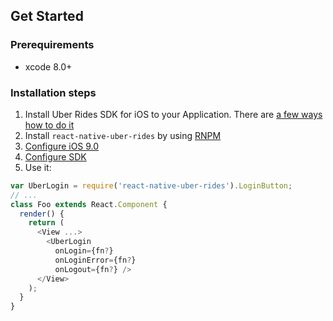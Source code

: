 ## Get Started

### Prerequirements
- xcode 8.0+

### Installation steps
1. Install Uber Rides SDK for iOS to your Application. There are [a few ways how to do it](https://github.com/uber/rides-ios-sdk#getting-started)
2. Install `react-native-uber-rides` by using [RNPM](http://github.com/rnpm/rnpm)
3. [Configure iOS 9.0](https://github.com/uber/rides-ios-sdk#configuring-ios-90)
4. [Configure SDK](https://github.com/uber/rides-ios-sdk#sdk-configuration)
5. Use it:
  ```js
  var UberLogin = require('react-native-uber-rides').LoginButton;
  // ...
  class Foo extends React.Component {
    render() {
      return (
        <View ...>
          <UberLogin
            onLogin={fn?}
            onLoginError={fn?}
            onLogout={fn?} />
        </View>
      );
    }
  }
